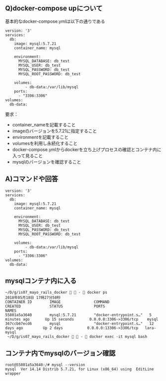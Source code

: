 ## Q)docker-compose upについて

基本的なdocker-compose.ymlは以下の通りである

```
version: '3'
services:
  db:
    image: mysql:5.7.21
    container_name: mysql

    environment:
      MYSQL_DATABASE: db_test
      MYSQL_USER: db_test
      MYSQL_PASSWORD: db_test
      MYSQL_ROOT_PASSWORD: db_test

    volumes:
         - db-data:/var/lib/mysql
    ports:
      - "3306:3306"
volumes:
  db-data:

```





要求：
- container_nameを記載すること
- imageのバージョンを5.7.21に指定すること
- environmentを記載すること
- volumesを利用し永続化すること
- docker-compose.ymlからdockerを立ち上げプロセスの確認とコンテナ内に入って見ること
- mysqlのバージョンを確認すること

## A)コマンドや回答

```
version: '3'
services:
  db:
    image: mysql:5.7.21
    container_name: mysql

    environment:
      MYSQL_DATABASE: db_test
      MYSQL_USER: db_test
      MYSQL_PASSWORD: db_test
      MYSQL_ROOT_PASSWORD: db_test

    volumes:
         - db-data:/var/lib/mysql
    ports:
      - "3306:3306"
volumes:
  db-data:

```
## mysqlコンテナ内に入る
```
~/D/g/is07_mayo_rails_docker   -  docker ps                           2018年05月18日 17時27分50秒
CONTAINER ID        IMAGE               COMMAND                  CREATED             STATUS              PORTS                     NAMES
55801a5a3640        mysql:5.7.21        "docker-entrypoint.s…"   5 minutes ago       Up 15 seconds       0.0.0.0:3306->3306/tcp    mysql
367ccb67ecd6        mysql               "docker-entrypoint.s…"   12 days ago         Up 2 days           0.0.0.0:13306->3306/tcp   lara-mysql
 ~/D/g/is07_mayo_rails_docker   -  docker exec -it mysql bash    
```
## コンテナ内でmysqlのバージョン確認
```
root@55801a5a3640:/# mysql --version
mysql  Ver 14.14 Distrib 5.7.21, for Linux (x86_64) using  EditLine wrapper
```
